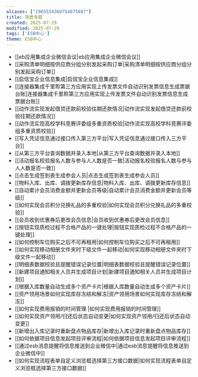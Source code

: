 ```yaml
---
aliases: ["1965534360754875687"]
title: 场景专题
created: 2025-07-29
modified: 2025-07-29
tags: ['ESB中心']
theme: ESB中心
---
```


- [[eb应用集成企业微信会议|eb应用集成企业微信会议]]
- [[采购清单明细按供应商分组分别发起采购订单|采购清单明细按供应商分组分别发起采购订单]]
- [[启信宝企业信息集成|启信宝企业信息集成]]
- [[连接器集成千里聆第三方应用实现上传发票文件自动识别发票信息生成票据台账|连接器集成千里聆第三方应用实现上传发票文件自动识别发票信息生成票据台账]]
- [[动作流实现发起借贷还款前校验往期还款情况|动作流实现发起借贷还款前校验往期还款情况]]
- [[动作流实现高校学科竞赛评委组多重资质校验|动作流实现高校学科竞赛评委组多重资质校验]]
- [[写入凭证信息通过接口传入第三方平台|写入凭证信息通过接口传入三方平台]]
- [[从第三方平台查询数据并录入本地|从第三方平台查询数据并录入本地]]
- [[活动报名校验报名人数与参与人人数是否一致|活动报名校验报名人数与参与人人数是否一致]]
- [[点击生成签到表生成参会人员|点击生成签到表生成参会人员]]
- [[物料入库、出库、调拨更新库存信息|物料入库、出库、调拨更新库存信息]]
- [[自动累计会员消费金额并更新会员等级|自动累计会员消费金额并更新会员等级]]
- [[如何实现会员积分兑换礼品的多重校验|如何实现会员积分兑换礼品的多重校验]]
- [[会员收到优惠券后更改会员信息|会员收到优惠券后更改会员信息]]
- [[按钮实现质检过程不合格产品的一键处理|按钮实现质检过程不合格产品的一键处理]]
- [[如何控制车位购买之后不可再租用|如何控制车位购买之后不可再租用]]
- [[如何实现移动相册文件夹时下级文件一起移动|如何实现移动相册文件夹时下级文件一起移动]]
- [[明细表数据校验且提醒错误记录位置|明细表数据校验且提醒错误记录位置]]
- [[新建项目通知相关人员并生成项目计划|新建项目通知相关人员并生成项目计划]]
- [[根据入库数量自动生成多个资产卡片|根据入库数量自动生成多个资产卡片]]
- [[资产领用场景如何实现库存冻结和解冻|资产领用场景如何实现库存冻结和解冻]]
- [[如何实现费用报销的时间管理 |如何实现费用报销的时间管理]]
- [[如何实现资产领用/归还后状态自动变更|如何实现资产领用/归还后状态自动变更]]
- [[新增出入库记录时重新盘点物品库存|新增出入库记录时重新盘点物品库存]]
- [[如何依据项目信息发起项目评审流程|如何依据项目信息发起项目评审流程]]
- [[通过esb消息提醒将信息推送到企业微信中|通过esb消息提醒将信息推送到企业微信中]]
- [[如何实现流程表单自定义浏览框选择第三方接口数据|如何实现流程表单自定义浏览框选择第三方接口数据]]